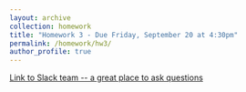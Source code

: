 ```yaml
---
layout: archive
collection: homework
title: "Homework 3 - Due Friday, September 20 at 4:30pm"
permalink: /homework/hw3/
author_profile: true
---
```


[Link to Slack team -- a great place to ask questions](https://ph410f19.slack.com)

<!--

Homework 3 emphasizes alternative methods to direct integration (Coulomb's Law) for solving the electric field problem including the use of Gauss' Law. In addition, it introduces the concept of the Dirac delta function as a tool for describing distributions of charge. This homework makes use of what you learned in Secs. 1.5 and 2.2, but what you know from 2.1 (i.e., superposition of ($\mathbf{E}$) will also be important).

#### 1. Numerical Superposition - Electric field of a line charge

As we discussed in class, you can break up a disutrubiton of charge into chunks - each a point charge - and add up the contirubtions to the electric field of each chunk. This process forms the basis of numerical superposition, which you began to explore in the [last homework - problem 3](./homework2.html). In this problem, you will extend that work to a line of charge. You will solve this problem using a Jupyter notebook. You can [download it here](../jupyter/HW3_Electric_Field_Line_Charge.ipynb) (or [view it here](https://github.com/dannycab/phy481msu_f2019/blob/master/jupyter/HW3_Electric_Field_Line_Charge.ipynb)).

Using numerical superposition, adding up the contributions to the electric field due to each chunk, you will solve the following problems.

1. We want to compute and represent the electric field of the charge at a distance of $0.1 m$ from the line charge along the $y$-axis. Do this.
2. The analytical formula for the electric field of the rod at that location is: $E_{rod} = \dfrac{1}{4\pi\varepsilon_0}\dfrac{Q}{y\sqrt{L^2/4+y^2}}$. Compare the value of the electric field at that location for different values of 'Nchunks', say for 10, 20, 50, and 100 chunks. How close do you get with 100 chunks? How many chunks do you need to get within 1% of the analytical solution?
3. Using what you have built to find the electric field at this location, find the electric field at a variety of points around the the line charge and represent them with arrows. You can choose the locations, but be systematic.

#### 2. Comparing Coulomb's Law to Gauss' Law

Now that we have, in principle, fully described how to solve any electrostatics problem (i.e., by adding up the contribution of each chunk of charge), we turn to building our theoretical toolbox by learning alternative methods that make the solving of certain kinds of problems more tractable. The first of these alternatives is Gauss' Law. It is important to know when and how to apply Gauss' Law - in the problem below, you are asked to compare Gauss' Law with Coulomb's Law.

Consider the following questions in finding the electric field everywhere for a conducting sphere, a uniformly charged sphere, and a sphere with charge distribution varying as $r^n$, all with radius $r_0$ and total charge $Q$:

1. What are the advantages and disadvantages of using Gauss' Law to find the electric field instead of using Coulomb's Law (Griffiths Eq 2.8)?  What role does symmetry play?
2. Answer the same questions for three cubes with the same properties (i.e., charge distributions that vary radially as $r^n$).
3. What do your answers to parts 1 and 2 tell you about using Gauss' Law versus using Coulomb's Law (direct integration) to solve for the electric field?

#### 3. Spherical charge distributions are special & GRE Prep

As you might have picked up by now, spherically symmetric charge distributions are very special. We have a number of theoretical tools we can bring to bear on them and the results we produce are often quite simple in a mathematical sense. In this problem, you will explore these distributions a bit more and connect the mathematics (i.e., the integrals you must do) to the geometry of the problem (i.e., where the charge lives) to gain intuition about these spherically symmetric distributions of charge.

For parts 1 and 2, consider a sphere of radius $R$, centered one the origin, with a radially symmetric charge distribution $\rho(r)$.

1. What $\rho(r)$ is required for the electric field **in the sphere** to have the power law form $E(r) = cr^n$, where $c$ and $n$ are constants? The case of n=-2 is special. How so? Some values of $n$ are unphysical because these would lead to an infinite amount of charge in the sphere.. Which values of $n$ are allowed?
2. What kind of charge distribution is required for the radial E-field inside the sphere to be of constant magnitude; that is, what $\rho(r)$ produces $E(r) = $ constant (inside only)? Is this distribution physical realizable? Why or why not?
3. For each of these allowable charge distributions, what does the electric field look like outside the sphere ($r>R$)?
4. **GRE Prep:** Two spherical, nonconducting, and very thin shells of uniformly distributed positive charge $Q$ and radius $d$ are located a distance 10$d$ apart. A positive point charge $q$ is placed inside on of the shells at a distance $d/2$ from the center, on the line connecting the centers of the two shells, as shown in the figure. What is the net force on the charge $q$?

![GRE Problem](./images/hw3/gre_problem.png "GRE Problem")

#### 4. Cube with a hole

What happens when you have problems were the symmetries are mixed? How do you tackle a problem with two different geometries? In this problem, you will explore how to deal with situations where they are two "competing" geometries for the problem. Sometimes you will need to bring two (or more!) aspects of your theoretical toolbox to bear on a problem.

Consider a cube (edge length $a$) with a uniform charge distributed throughout its volume ($\rho$). We carve a spherical cavity out of it of radius $d$, such that the cavity is centered at the center of the cube.

![Cube with Hole](./images/hw3/cube_w_hole.png "Cube with hole")

1. Does Gauss' Law hold for this problem? Can Gauss' Law be used on this problem? If so, what surface do you use? If not, why?
2. Let the center of the cube (and thus the center of the cavity) be located at the origin $\langle 0,0,0 \rangle$. **Explain** how you would determine the electric field at point $P$ a distance $z$ from the center of the cube.
3. What should your expression for the electric field be as $d$ goes to zero? What does this correspond to physically?

#### 5. Describing charge distributions with delta functions

The [Dirac delta function](https://en.wikipedia.org/wiki/Dirac_delta_function) is an important theoretical tool for describing distributions of a variety of physical quantities (e.g., mass, charge) where a point object (or system of point objects) is the model we intend to use. In addition, it can be used to describe distributions where these quantities exist in highly constrained spaces (e.g., on a plane or spherical shell). In this class, we will use the Dirac delta function to describe how a charges are distributed. In this problem, you will get familiar with the Dirac delta function for a set point charges on a line.

The linear charge density for a series of charges on the $x$-axis is given by:

$$\lambda(x) = \sum_{n=0}^{10} q_0 n^2\delta\left(x-\dfrac{n}{10}\right)$$

1. Write a sentence or two describing the units of each term in the equation. (Don't forget the delta function!)
2. What is the total charge on $x$-axis?

#### 6. A rod with a hole drilled in it

Gauss' Law can be useful in situations where you want to determine the electric field in conceptually different physical spaces. In this problem, you will explore this using the example of a uniformly charged rod with a hole drilled through it.

Consider a rod of length $L$ and radius $b$ that has a hole drilled down the center of it (along it's length-wise axis) with a radius of $a$. The rod is very long compared to it's radius, so that Gauss' Law can be used to find the approximate electric field near the middle of the rod (far from the ends). The rod has a uniform charge distribution $\rho$. You will determine the electric field "everywhere" - meaning everywhere near the middle of the rod.

1. Find the electric field inside the hole ($r<a$).
2. Find the electric field outside the rod ($r>b$).
3. Find the electric field between the hole and outer surface of the rod ($a<r<b$).
4. Why did you need to solve Gauss' Law 3 times in this case to find the electric field "everywhere"?
5. Compare the value of the electric field right at the material boundaries ($r=a$ and $r=b$), do the values match? As we will find this matching has important implications for bound charge on material surfaces.







-->
